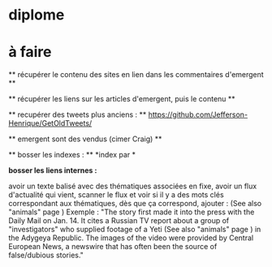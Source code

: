 # diplome

# à faire

** récupérer le contenu des sites en lien dans les commentaires d'emergent **

** récupérer les liens sur les articles d'emergent, puis le contenu **

** recupérer des tweets plus anciens : **
https://github.com/Jefferson-Henrique/GetOldTweets/

** emergent sont des vendus (cimer Craig) **

** bosser les indexes : **
*index par *

**bosser les liens internes :**

avoir un texte balisé avec des thématiques associées en fixe, avoir un flux d'actualité qui vient,
scanner le flux et voir si il y a des mots clés correspondant aux thématiques,
dès que ça correspond, ajouter : (See also "animals" page <a href="#animals"></a>)
Exemple : "The story first made it into the press with the Daily Mail on Jan. 14. It cites a Russian TV report about a group of "investigators" who supplied footage of a Yeti (See also "animals" page <a href="#animals"></a>) in the Adygeya Republic. The images of the video were provided by Central European News, a newswire that has often been the source of false/dubious stories."
